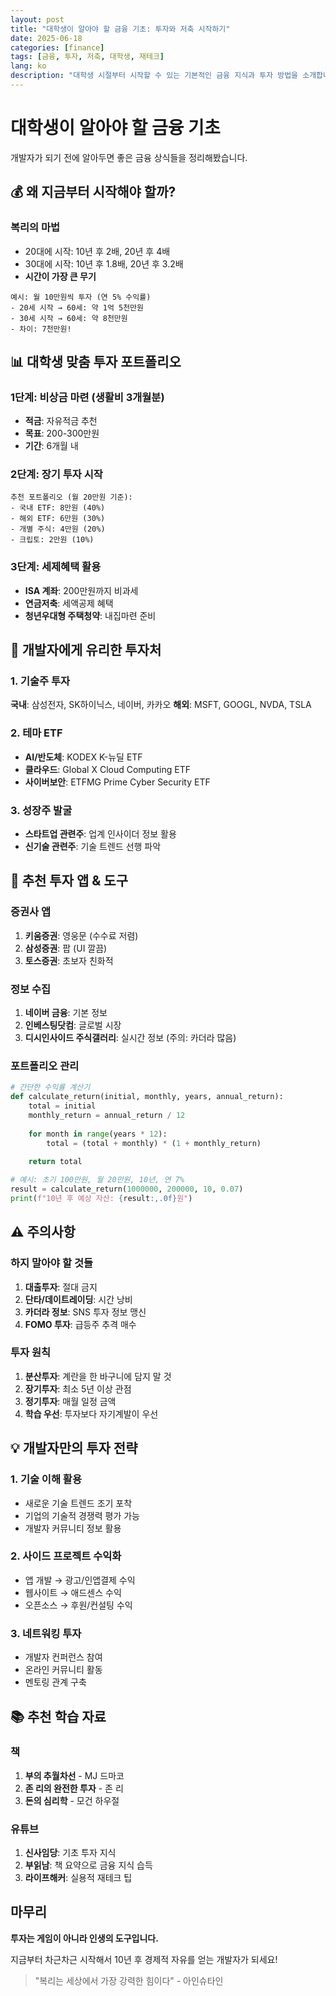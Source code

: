 ```yaml
---
layout: post
title: "대학생이 알아야 할 금융 기초: 투자와 저축 시작하기"
date: 2025-06-18
categories: [finance]
tags: [금융, 투자, 저축, 대학생, 재테크]
lang: ko
description: "대학생 시절부터 시작할 수 있는 기본적인 금융 지식과 투자 방법을 소개합니다."
---
```


# 대학생이 알아야 할 금융 기초

개발자가 되기 전에 알아두면 좋은 금융 상식들을 정리해봤습니다.

## 💰 왜 지금부터 시작해야 할까?

### 복리의 마법
- 20대에 시작: 10년 후 2배, 20년 후 4배
- 30대에 시작: 10년 후 1.8배, 20년 후 3.2배
- **시간이 가장 큰 무기**

```
예시: 월 10만원씩 투자 (연 5% 수익률)
- 20세 시작 → 60세: 약 1억 5천만원
- 30세 시작 → 60세: 약 8천만원
- 차이: 7천만원!
```

## 📊 대학생 맞춤 투자 포트폴리오

### 1단계: 비상금 마련 (생활비 3개월분)
- **적금**: 자유적금 추천
- **목표**: 200-300만원
- **기간**: 6개월 내

### 2단계: 장기 투자 시작
```
추천 포트폴리오 (월 20만원 기준):
- 국내 ETF: 8만원 (40%)
- 해외 ETF: 6만원 (30%) 
- 개별 주식: 4만원 (20%)
- 크립토: 2만원 (10%)
```

### 3단계: 세제혜택 활용
- **ISA 계좌**: 200만원까지 비과세
- **연금저축**: 세액공제 혜택
- **청년우대형 주택청약**: 내집마련 준비

## 🎯 개발자에게 유리한 투자처

### 1. 기술주 투자
**국내**: 삼성전자, SK하이닉스, 네이버, 카카오
**해외**: MSFT, GOOGL, NVDA, TSLA

### 2. 테마 ETF
- **AI/반도체**: KODEX K-뉴딜 ETF
- **클라우드**: Global X Cloud Computing ETF
- **사이버보안**: ETFMG Prime Cyber Security ETF

### 3. 성장주 발굴
- **스타트업 관련주**: 업계 인사이더 정보 활용
- **신기술 관련주**: 기술 트렌드 선행 파악

## 📱 추천 투자 앱 & 도구

### 증권사 앱
1. **키움증권**: 영웅문 (수수료 저렴)
2. **삼성증권**: 팝 (UI 깔끔)
3. **토스증권**: 초보자 친화적

### 정보 수집
1. **네이버 금융**: 기본 정보
2. **인베스팅닷컴**: 글로벌 시장
3. **디시인사이드 주식갤러리**: 실시간 정보 (주의: 카더라 많음)

### 포트폴리오 관리
```python
# 간단한 수익률 계산기
def calculate_return(initial, monthly, years, annual_return):
    total = initial
    monthly_return = annual_return / 12
    
    for month in range(years * 12):
        total = (total + monthly) * (1 + monthly_return)
    
    return total

# 예시: 초기 100만원, 월 20만원, 10년, 연 7%
result = calculate_return(1000000, 200000, 10, 0.07)
print(f"10년 후 예상 자산: {result:,.0f}원")
```

## ⚠️ 주의사항

### 하지 말아야 할 것들
1. **대출투자**: 절대 금지
2. **단타/데이트레이딩**: 시간 낭비
3. **카더라 정보**: SNS 투자 정보 맹신
4. **FOMO 투자**: 급등주 추격 매수

### 투자 원칙
1. **분산투자**: 계란을 한 바구니에 담지 말 것
2. **장기투자**: 최소 5년 이상 관점
3. **정기투자**: 매월 일정 금액
4. **학습 우선**: 투자보다 자기계발이 우선

## 💡 개발자만의 투자 전략

### 1. 기술 이해 활용
- 새로운 기술 트렌드 조기 포착
- 기업의 기술적 경쟁력 평가 가능
- 개발자 커뮤니티 정보 활용

### 2. 사이드 프로젝트 수익화
- 앱 개발 → 광고/인앱결제 수익
- 웹사이트 → 애드센스 수익
- 오픈소스 → 후원/컨설팅 수익

### 3. 네트워킹 투자
- 개발자 컨퍼런스 참여
- 온라인 커뮤니티 활동
- 멘토링 관계 구축

## 📚 추천 학습 자료

### 책
1. **부의 추월차선** - MJ 드마코
2. **존 리의 완전한 투자** - 존 리
3. **돈의 심리학** - 모건 하우절

### 유튜브
1. **신사임당**: 기초 투자 지식
2. **부읽남**: 책 요약으로 금융 지식 습득
3. **라이프해커**: 실용적 재테크 팁

## 마무리

**투자는 게임이 아니라 인생의 도구입니다.**

지금부터 차근차근 시작해서 10년 후 경제적 자유를 얻는 개발자가 되세요!

> "복리는 세상에서 가장 강력한 힘이다" - 아인슈타인

